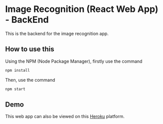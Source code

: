 # Image Recognition (React Web App) - BackEnd
This is the backend for the image recognition app.

## How to use this
Using the NPM (Node Package Manager), firstly use the command
```bash
npm install
```
Then, use the command
```bash
npm start
```

## Demo
This web app can also be viewed on this [Heroku](https://image-rec-brain.herokuapp.com/) platform.
